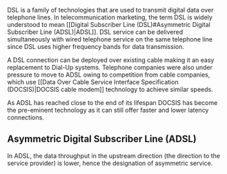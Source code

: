 
DSL is a family of technologies that are used to transmit digital data over telephone lines. In telecommunication marketing, the term DSL is widely understood to mean [[Digital Subscriber Line (DSL)#Asymmetric Digital Subscriber Line (ADSL)|ADSL]]. DSL service can be delivered simultaneously with wired telephone service on the same telephone line since DSL uses higher frequency bands for data transmission.

A DSL connection can be deployed over existing cable making it an easy replacement to Dial-Up systems. Telephone companies were also under pressure to move to ADSL owing to competition from cable companies, which use [[Data Over Cable Service Interface Specification (DOCSIS)|DOCSIS cable modem]] technology to achieve similar speeds.

As ADSL has reached close to the end of its lifespan DOCSIS has become the pre-eminent technology as it can still offer faster and lower latency connections.


## Asymmetric Digital Subscriber Line (ADSL)

In ADSL, the data throughput in the upstream direction (the direction to the service provider) is lower, hence the designation of asymmetric service. 
